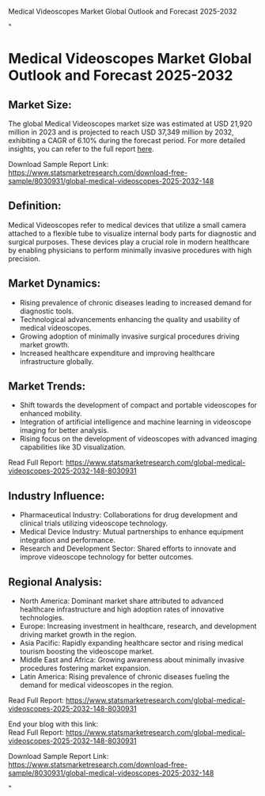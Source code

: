 Medical Videoscopes Market Global Outlook and Forecast 2025-2032

"<h1>Medical Videoscopes Market Global Outlook and Forecast 2025-2032</h1>

<h2>Market Size:</h2>
<p>The global Medical Videoscopes market size was estimated at USD 21,920 million in 2023 and is projected to reach USD 37,349 million by 2032, exhibiting a CAGR of 6.10% during the forecast period. For more detailed insights, you can refer to the full report <a href='https://www.statsmarketresearch.com/global-medical-videoscopes-2025-2032-148-8030931'>here</a>.</p>
<p>Download Sample Report Link: <a href='https://www.statsmarketresearch.com/download-free-sample/8030931/global-medical-videoscopes-2025-2032-148'>https://www.statsmarketresearch.com/download-free-sample/8030931/global-medical-videoscopes-2025-2032-148</a></p>

<h2>Definition:</h2>
<p>Medical Videoscopes refer to medical devices that utilize a small camera attached to a flexible tube to visualize internal body parts for diagnostic and surgical purposes. These devices play a crucial role in modern healthcare by enabling physicians to perform minimally invasive procedures with high precision.</p>

<h2>Market Dynamics:</h2>
<ul>
    <li>Rising prevalence of chronic diseases leading to increased demand for diagnostic tools.</li>
    <li>Technological advancements enhancing the quality and usability of medical videoscopes.</li>
    <li>Growing adoption of minimally invasive surgical procedures driving market growth.</li>
    <li>Increased healthcare expenditure and improving healthcare infrastructure globally.</li>
</ul>

<h2>Market Trends:</h2>
<ul>
    <li>Shift towards the development of compact and portable videoscopes for enhanced mobility.</li>
    <li>Integration of artificial intelligence and machine learning in videoscope imaging for better analysis.</li>
    <li>Rising focus on the development of videoscopes with advanced imaging capabilities like 3D visualization.</li>
</ul>
<p>Read Full Report: <a href='https://www.statsmarketresearch.com/global-medical-videoscopes-2025-2032-148-8030931'>https://www.statsmarketresearch.com/global-medical-videoscopes-2025-2032-148-8030931</a></p>

<h2>Industry Influence:</h2>
<ul>
    <li>Pharmaceutical Industry: Collaborations for drug development and clinical trials utilizing videoscope technology.</li>
    <li>Medical Device Industry: Mutual partnerships to enhance equipment integration and performance.</li>
    <li>Research and Development Sector: Shared efforts to innovate and improve videoscope technology for better outcomes.</li>
</ul>

<h2>Regional Analysis:</h2>
<ul>
    <li>North America: Dominant market share attributed to advanced healthcare infrastructure and high adoption rates of innovative technologies.</li>
    <li>Europe: Increasing investment in healthcare, research, and development driving market growth in the region.</li>
    <li>Asia Pacific: Rapidly expanding healthcare sector and rising medical tourism boosting the videoscope market.</li>
    <li>Middle East and Africa: Growing awareness about minimally invasive procedures fostering market expansion.</li>
    <li>Latin America: Rising prevalence of chronic diseases fueling the demand for medical videoscopes in the region.</li>
</ul>
<p>Read Full Report: <a href='https://www.statsmarketresearch.com/global-medical-videoscopes-2025-2032-148-8030931'>https://www.statsmarketresearch.com/global-medical-videoscopes-2025-2032-148-8030931</a></p>

<p>End your blog with this link:<br>Read Full Report: <a href='https://www.statsmarketresearch.com/global-medical-videoscopes-2025-2032-148-8030931'>https://www.statsmarketresearch.com/global-medical-videoscopes-2025-2032-148-8030931</a></p>
<p>Download Sample Report Link: <a href='https://www.statsmarketresearch.com/download-free-sample/8030931/global-medical-videoscopes-2025-2032-148'>https://www.statsmarketresearch.com/download-free-sample/8030931/global-medical-videoscopes-2025-2032-148</a></p>"
